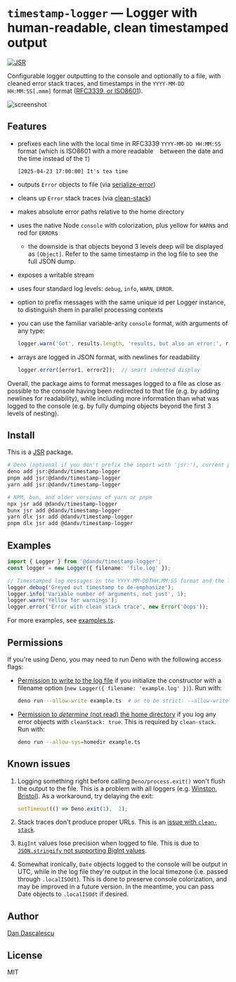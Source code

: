# `timestamp-logger` — Logger with human-readable, clean timestamped output

[![JSR](https://jsr.io/badges/@dandv/timestamp-logger)](https://jsr.io/@dandv/timestamp-logger)

Configurable logger outputting to the console and optionally to a file, with cleaned error stack traces, and timestamps in the `YYYY-MM-DD HH:MM:SS[.mmm]` format ([RFC3339, or ISO8601](https://stackoverflow.com/questions/522251/whats-the-difference-between-iso-8601-and-rfc-3339-date-formats/65221179#65221179)).

![screenshot](https://user-images.githubusercontent.com/33569/92347070-a4884f00-f083-11ea-8bd6-c49a52fe4e50.png)


## Features

+ prefixes each line with the local time in RFC3339 `YYYY-MM-DD HH:MM:SS` format (which is ISO8601 with a more readable ` ` between the date and the time instead of the `T`) 

      [2025-04-23 17:00:00] It's tea time

+ outputs `Error` objects to file (via [serialize-error](https://www.npmjs.com/package/serialize-error))
+ cleans up `Error` stack traces (via [clean-stack](https://www.npmjs.com/package/clean-stack))
+ makes absolute error paths relative to the home directory
+ uses the native Node `console` with colorization, plus yellow for `WARN`s and red for `ERROR`s
  - the downside is that objects beyond 3 levels deep will be displayed as `[Object]`.
    Refer to the same timestamp in the log file to see the full JSON dump.
+ exposes a writable stream
+ uses four standard log levels: `debug`, `info`, `WARN`, `ERROR`.
+ option to prefix messages with the same unique id per Logger instance, to distinguish them in parallel processing contexts
+ you can use the familiar variable-arity `console` format, with arguments of any type:

  ```ts
  logger.warn('Got', results.length, 'results, but also an error:', results, new Error('oops'));
  ```

+ arrays are logged in JSON format, with newlines for readability

  ```ts
  logger.error([error1, error2]);  // smart indented display
  ```


Overall, the package aims to format messages logged to a file as close as possible to the console having been redirected to that file (e.g. by adding newlines for readability), while including more information than what was logged to the console (e.g. by fully dumping objects beyond the first 3 levels of nesting).


## Install

This is a [JSR](https://deno.com/blog/jsr-is-not-another-package-manager) package.

```sh
# Deno (optional if you don't prefix the import with 'jsr:'), current pnpm or yarn
deno add jsr:@dandv/timestamp-logger
pnpm add jsr:@dandv/timestamp-logger
yarn add jsr:@dandv/timestamp-logger

# NPM, bun, and older versions of yarn or pnpm
npx jsr add @dandv/timestamp-logger
bunx jsr add @dandv/timestamp-logger
yarn dlx jsr add @dandv/timestamp-logger
pnpm dlx jsr add @dandv/timestamp-logger
```

## Examples

```ts
import { Logger } from '@dandv/timestamp-logger';
const logger = new Logger({ filename: 'file.log' });

// Timestamped log messages in the YYYY-MM-DDTHH:MM:SS format and the local timezone
logger.debug('Greyed out timestamp to de-emphasize');
logger.info('Variable number of arguments, not just', 1);
logger.warn('Yellow for warnings');
logger.error('Error with clean stack trace', new Error('Oops'));
```

For more examples, see [examples.ts](example.ts).


## Permissions

If you're using Deno, you may need to run Deno with the following access flags:

- [Permission to write to the log file](https://docs.deno.com/runtime/fundamentals/security/#file-system-access) if you initialize the constructor with a filename option (`new Logger({ filename: 'example.log' })`). Run with:
   ```sh
  deno run --allow-write example.ts  # or to be strict: --allow-write=example.log
   ```

- [Permission to *determine* (not read) the home directory](https://github.com/denoland/docs/issues/1328) if you log any error objects with `cleanStack: true`. This is required by `clean-stack`. Run with:
   ```sh
  deno run --allow-sys=homedir example.ts
   ```


## Known issues

1. Logging something right before calling `Deno/process.exit()` won't flush the output to the file. This is a problem with all loggers (e.g. [Winston](https://github.com/winstonjs/winston/issues/228), [Bristol](https://github.com/TomFrost/Bristol/issues/55)). As a workaround, try delaying the exit:

   ```ts
   setTimeout(() => Deno.exit(1),  1);
   ```

2. Stack traces don't produce proper URLs. This is an [issue with `clean-stack`](https://github.com/sindresorhus/clean-stack/issues/34).

3. `BigInt` values lose precision when logged to file. This is due to [`JSON.stringify` not supporting BigInt values](https://developer.mozilla.org/en-US/docs/Web/JavaScript/Reference/Errors/BigInt_not_serializable).

4. Somewhat ironically, `Date` objects logged to the console will be output in UTC, while in the log file they're output in the local timezone (i.e. passed through `.localISOdt`). This is done to preserve console colorization, and may be improved in a future version. In the meantime, you can pass Date objects to `.localISOdt` if desired.


## Author

[Dan Dascalescu](https://dandv.me)


## License

MIT
